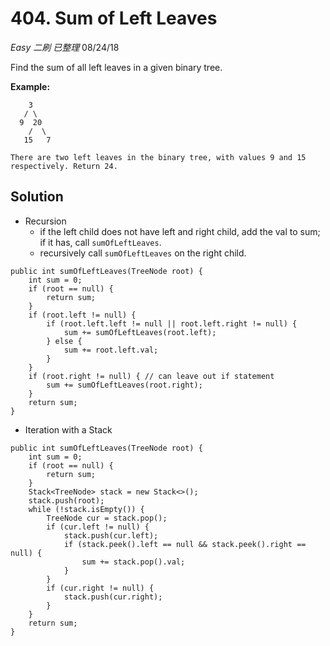 # 404. Sum of Left Leaves
*Easy* *二刷* *已整理*
08/24/18

Find the sum of all left leaves in a given binary tree.

**Example:**
```
    3
   / \
  9  20
    /  \
   15   7

There are two left leaves in the binary tree, with values 9 and 15 respectively. Return 24.
```

## Solution
* Recursion
  - if the left child does not have left and right child, add the val to sum; if it has, call ```sumOfLeftLeaves```.
  - recursively call ```sumOfLeftLeaves``` on the right child.
```
public int sumOfLeftLeaves(TreeNode root) {
    int sum = 0;
    if (root == null) {
        return sum;
    }
    if (root.left != null) {
        if (root.left.left != null || root.left.right != null) {
            sum += sumOfLeftLeaves(root.left);
        } else {
            sum += root.left.val;   
        }
    }
    if (root.right != null) { // can leave out if statement
        sum += sumOfLeftLeaves(root.right);
    }
    return sum;
}
```
* Iteration with a Stack
```
public int sumOfLeftLeaves(TreeNode root) {
    int sum = 0;
    if (root == null) {
        return sum;
    }
    Stack<TreeNode> stack = new Stack<>();
    stack.push(root);
    while (!stack.isEmpty()) {
        TreeNode cur = stack.pop();
        if (cur.left != null) {
            stack.push(cur.left);
            if (stack.peek().left == null && stack.peek().right == null) {
                sum += stack.pop().val;
            }
        }
        if (cur.right != null) {
            stack.push(cur.right);
        }
    }
    return sum;
}
```
